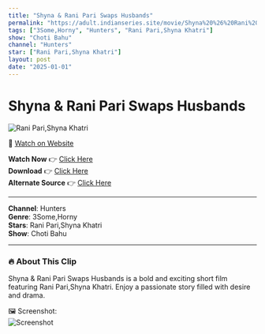 ```yaml
---
title: "Shyna & Rani Pari Swaps Husbands"
permalink: "https://adult.indianseries.site/movie/Shyna%20%26%20Rani%20Pari%20Swaps%20Husbands"
tags: ["3Some,Horny", "Hunters", "Rani Pari,Shyna Khatri"]
show: "Choti Bahu"
channel: "Hunters"
star: ["Rani Pari,Shyna Khatri"]
layout: post
date: "2025-01-01"
---
```


# Shyna & Rani Pari Swaps Husbands

![Rani Pari,Shyna Khatri](https://shorts.desisins.com/wp-content/uploads/2024/04/Choti-Bahu-DesiSins.com_.jpg)

🔗 [Watch on Website](https://adult.indianseries.site/movie/Shyna%20%26%20Rani%20Pari%20Swaps%20Husbands)

**Watch Now** 👉 [Click Here](https://adult.indianseries.site/movie/Shyna%20%26%20Rani%20Pari%20Swaps%20Husbands)  
**Download** 👉 [Click Here](https://adult.indianseries.site/movie/Shyna%20%26%20Rani%20Pari%20Swaps%20Husbands)  
**Alternate Source** 👉 [Click Here](https://adult.indianseries.site/movie/Shyna%20%26%20Rani%20Pari%20Swaps%20Husbands)

---

**Channel**: Hunters  
**Genre**: 3Some,Horny  
**Stars**: Rani Pari,Shyna Khatri  
**Show**: Choti Bahu

---

### 🔥 About This Clip

Shyna & Rani Pari Swaps Husbands is a bold and exciting short film featuring Rani Pari,Shyna Khatri. Enjoy a passionate story filled with desire and drama.
 
🖼️ Screenshot:  
![Screenshot](https://shorts.desisins.com/wp-content/uploads/2024/04/Choti-Bahu-DesiSins.com_.jpg)
